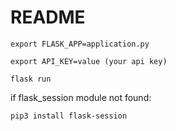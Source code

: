# README

`export FLASK_APP=application.py`

`export API_KEY=value (your api key)`

`flask run`

if flask_session module not found:

`pip3 install flask-session`
